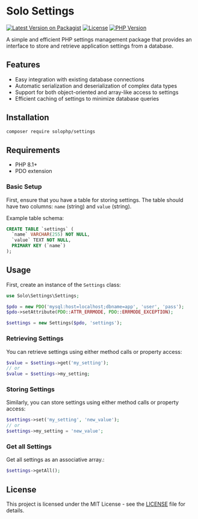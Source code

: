 # Solo Settings

[![Latest Version on Packagist](https://img.shields.io/packagist/v/solophp/settings.svg?style=flat-square)](https://packagist.org/packages/solophp/settings)
[![License](https://img.shields.io/badge/license-MIT-blue.svg?style=flat-square)](LICENSE)
[![PHP Version](https://img.shields.io/packagist/php-v/solophp/settings.svg?style=flat-square)](https://packagist.org/packages/solophp/settings)

A simple and efficient PHP settings management package that provides an interface to store and retrieve application settings from a database.

## Features

- Easy integration with existing database connections
- Automatic serialization and deserialization of complex data types
- Support for both object-oriented and array-like access to settings
- Efficient caching of settings to minimize database queries

## Installation

```bash
composer require solophp/settings
```

## Requirements

- PHP 8.1+
- PDO extension

### Basic Setup

First, ensure that you have a table for storing settings. The table should have two columns: `name` (string) and `value` (string).

Example table schema:

```sql
CREATE TABLE `settings` (
  `name` VARCHAR(255) NOT NULL,
  `value` TEXT NOT NULL,
  PRIMARY KEY (`name`)
);
```

## Usage

First, create an instance of the `Settings` class:

```php
use Solo\Settings\Settings;

$pdo = new PDO('mysql:host=localhost;dbname=app', 'user', 'pass');
$pdo->setAttribute(PDO::ATTR_ERRMODE, PDO::ERRMODE_EXCEPTION);

$settings = new Settings($pdo, 'settings');
```

### Retrieving Settings

You can retrieve settings using either method calls or property access:

```php
$value = $settings->get('my_setting');
// or
$value = $settings->my_setting;
```

### Storing Settings

Similarly, you can store settings using either method calls or property access:

```php
$settings->set('my_setting', 'new_value');
// or
$settings->my_setting = 'new_value';
```

### Get all Settings

Get all settings as an associative array.:

```php
$settings->getAll();
```

## License

This project is licensed under the MIT License - see the [LICENSE](LICENSE) file for details.